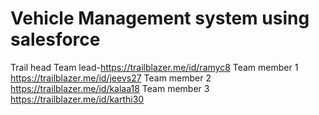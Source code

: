 # Vehicle Management system using salesforce
Trail head
Team lead-https://trailblazer.me/id/ramyc8
Team member 1 https://trailblazer.me/id/jeevs27
Team member 2 https://trailblazer.me/id/kalaa18
Team member 3 https://trailblazer.me/id/karthi30
